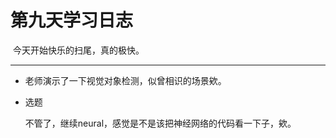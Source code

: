# 第九天学习日志

​	今天开始快乐的扫尾，真的极快。

---

* 老师演示了一下视觉对象检测，似曾相识的场景欸。

* 选题

   不管了，继续neural，感觉是不是该把神经网络的代码看一下子，欸。